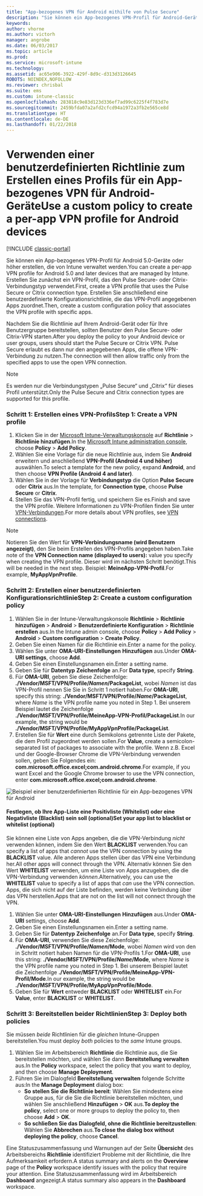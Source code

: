 ```yaml
---
title: "App-bezogenes VPN für Android mithilfe von Pulse Secure"
description: "Sie können ein App-bezogenes VPN-Profil für Android-Geräte erstellen, die von Intune verwaltet werden."
keywords: 
author: vhorne
ms.author: victorh
manager: angrobe
ms.date: 06/03/2017
ms.topic: article
ms.prod: 
ms.service: microsoft-intune
ms.technology: 
ms.assetid: ac65e906-3922-429f-8d9c-d313d3126645
ROBOTS: NOINDEX,NOFOLLOW
ms.reviewer: chrisbal
ms.suite: ems
ms.custom: intune-classic
ms.openlocfilehash: 283818c9e83d123d336ef7ad99c6225f4f783d7e
ms.sourcegitcommit: 2459bfda07a2afd2cfcd94a1972a3fb2e565ce8d
ms.translationtype: HT
ms.contentlocale: de-DE
ms.lasthandoff: 01/22/2018
---
```

# <a name="use-a-custom-policy-to-create-a-per-app-vpn-profile-for-android-devices"></a><span data-ttu-id="e1621-103">Verwenden einer benutzerdefinierten Richtlinie zum Erstellen eines Profils für ein App-bezogenes VPN für Android-Geräte</span><span class="sxs-lookup"><span data-stu-id="e1621-103">Use a custom policy to create a per-app VPN profile for Android devices</span></span>

[!INCLUDE [classic-portal](../includes/classic-portal.md)]

<span data-ttu-id="e1621-104">Sie können ein App-bezogenes VPN-Profil für Android 5.0-Geräte oder höher erstellen, die von Intune verwaltet werden.</span><span class="sxs-lookup"><span data-stu-id="e1621-104">You can create a per-app VPN profile for Android 5.0 and later devices that are managed by Intune.</span></span> <span data-ttu-id="e1621-105">Erstellen Sie zunächst ein VPN-Profil, das den Pulse Secure- oder Citrix-Verbindungstyp verwendet.</span><span class="sxs-lookup"><span data-stu-id="e1621-105">First, create a VPN profile that uses the Pulse Secure or Citrix connection type.</span></span> <span data-ttu-id="e1621-106">Erstellen Sie anschließend eine benutzerdefinierte Konfigurationsrichtlinie, die das VPN-Profil angegebenen Apps zuordnet.</span><span class="sxs-lookup"><span data-stu-id="e1621-106">Then, create a custom configuration policy that associates the VPN profile with specific apps.</span></span> 

<span data-ttu-id="e1621-107">Nachdem Sie die Richtlinie auf Ihrem Android-Gerät oder für Ihre Benutzergruppe bereitstellen, sollten Benutzer den Pulse Secure- oder Citrix-VPN starten.</span><span class="sxs-lookup"><span data-stu-id="e1621-107">After you deploy the policy to your Android device or user groups, users should start the Pulse Secure or Citrix VPN.</span></span> <span data-ttu-id="e1621-108">Pulse Secure erlaubt es dann nur den angegebenen Apps, die offene VPN-Verbindung zu nutzen.</span><span class="sxs-lookup"><span data-stu-id="e1621-108">The connection will then allow traffic only from the specified apps to use the open VPN connection.</span></span>

> [!NOTE]
>
> <span data-ttu-id="e1621-109">Es werden nur die Verbindungstypen „Pulse Secure“ und „Citrix“ für dieses Profil unterstützt.</span><span class="sxs-lookup"><span data-stu-id="e1621-109">Only the Pulse Secure and Citrix connection types are supported for this profile.</span></span>


### <a name="step-1-create-a-vpn-profile"></a><span data-ttu-id="e1621-110">Schritt 1: Erstellen eines VPN-Profils</span><span class="sxs-lookup"><span data-stu-id="e1621-110">Step 1: Create a VPN profile</span></span>

1. <span data-ttu-id="e1621-111">Klicken Sie in der [Microsoft Intune-Verwaltungskonsole](https://manage.microsoft.com) auf **Richtlinie** > **Richtlinie hinzufügen**.</span><span class="sxs-lookup"><span data-stu-id="e1621-111">In the [Microsoft Intune administration console](https://manage.microsoft.com), choose **Policy** > **Add Policy**.</span></span>
2. <span data-ttu-id="e1621-112">Wählen Sie eine Vorlage für die neue Richtlinie aus, indem Sie **Android** erweitern und anschließend **VPN-Profil (Android 4 und höher)** auswählen.</span><span class="sxs-lookup"><span data-stu-id="e1621-112">To select a template for the new policy, expand **Android**, and then choose **VPN Profile (Android 4 and later)**.</span></span>
3. <span data-ttu-id="e1621-113">Wählen Sie in der Vorlage für **Verbindungstyp** die Option **Pulse Secure** oder **Citrix** aus.</span><span class="sxs-lookup"><span data-stu-id="e1621-113">In the template, for **Connection type**, choose **Pulse Secure** or **Citrix**.</span></span>
4. <span data-ttu-id="e1621-114">Stellen Sie das VPN-Profil fertig, und speichern Sie es.</span><span class="sxs-lookup"><span data-stu-id="e1621-114">Finish and save the VPN profile.</span></span> <span data-ttu-id="e1621-115">Weitere Informationen zu VPN-Profilen finden Sie unter [VPN-Verbindungen](../deploy-use/vpn-connections-in-microsoft-intune.md).</span><span class="sxs-lookup"><span data-stu-id="e1621-115">For more details about VPN profiles, see [VPN connections](../deploy-use/vpn-connections-in-microsoft-intune.md).</span></span>

> [!NOTE]
>
> <span data-ttu-id="e1621-116">Notieren Sie den Wert für **VPN-Verbindungsname (wird Benutzern angezeigt)**, den Sie beim Erstellen des VPN-Profils angegeben haben.</span><span class="sxs-lookup"><span data-stu-id="e1621-116">Take note of the **VPN Connection name (displayed to users):** value you specify when creating the VPN profile.</span></span> <span data-ttu-id="e1621-117">Dieser wird im nächsten Schritt benötigt.</span><span class="sxs-lookup"><span data-stu-id="e1621-117">This will be needed in the next step.</span></span> <span data-ttu-id="e1621-118">Beispiel: **MeineApp-VPN-Profil**.</span><span class="sxs-lookup"><span data-stu-id="e1621-118">For example, **MyAppVpnProfile**.</span></span>

### <a name="step-2-create-a-custom-configuration-policy"></a><span data-ttu-id="e1621-119">Schritt 2: Erstellen einer benutzerdefinierten Konfigurationsrichtlinie</span><span class="sxs-lookup"><span data-stu-id="e1621-119">Step 2: Create a custom configuration policy</span></span>

   1. <span data-ttu-id="e1621-120">Wählen Sie in der Intune-Verwaltungskonsole **Richtlinie** > **Richtlinie hinzufügen** > **Android** > **Benutzerdefinierte Konfiguration** > **Richtlinie erstellen** aus.</span><span class="sxs-lookup"><span data-stu-id="e1621-120">In the Intune admin console, choose **Policy** > **Add Policy** > **Android** > **Custom configuration** > **Create Policy**.</span></span>
   2. <span data-ttu-id="e1621-121">Geben Sie einen Namen für die Richtlinie ein.</span><span class="sxs-lookup"><span data-stu-id="e1621-121">Enter a name for the policy.</span></span>
   3. <span data-ttu-id="e1621-122">Wählen Sie unter **OMA-URI-Einstellungen** **Hinzufügen** aus.</span><span class="sxs-lookup"><span data-stu-id="e1621-122">Under **OMA-URI settings**, choose **Add**.</span></span>
   4. <span data-ttu-id="e1621-123">Geben Sie einen Einstellungsnamen ein.</span><span class="sxs-lookup"><span data-stu-id="e1621-123">Enter a setting name.</span></span>
   5. <span data-ttu-id="e1621-124">Geben Sie für **Datentyp** **Zeichenfolge** an.</span><span class="sxs-lookup"><span data-stu-id="e1621-124">For **Data type**, specify **String**.</span></span>
   6. <span data-ttu-id="e1621-125">Für **OMA-URI**, geben Sie diese Zeichenfolge: **./Vendor/MSFT/VPN/Profile/*Namen*/PackageList**, wobei *Namen* ist das VPN-Profil nennen Sie Sie in Schritt 1 notiert haben.</span><span class="sxs-lookup"><span data-stu-id="e1621-125">For **OMA-URI**, specify this string: **./Vendor/MSFT/VPN/Profile/*Name*/PackageList**, where *Name* is the VPN profile name you noted in Step 1.</span></span> <span data-ttu-id="e1621-126">Bei unserem Beispiel lautet die Zeichenfolge **./Vendor/MSFT/VPN/Profile/MeineApp-VPN-Profil/PackageList**.</span><span class="sxs-lookup"><span data-stu-id="e1621-126">In our example, the string would be **./Vendor/MSFT/VPN/Profile/MyAppVpnProfile/PackageList**.</span></span>
   7.   <span data-ttu-id="e1621-127">Erstellen Sie für **Wert** eine durch Semikolons getrennte Liste der Pakete, die dem Profil zugeordnet werden sollen.</span><span class="sxs-lookup"><span data-stu-id="e1621-127">For **Value**, create a semicolon-separated list of packages to associate with the profile.</span></span> <span data-ttu-id="e1621-128">Wenn z.B. Excel und der Google-Browser Chrome die VPN-Verbindung verwenden sollen, geben Sie Folgendes ein: **com.microsoft.office.excel;com.android.chrome**.</span><span class="sxs-lookup"><span data-stu-id="e1621-128">For example, if you want Excel and the Google Chrome browser to use the VPN connection, enter **com.microsoft.office.excel;com.android.chrome**.</span></span>

![Beispiel einer benutzerdefinierten Richtlinie für ein App-bezogenes VPN für Android](./media/android_per_app_vpn_oma_uri.png)

#### <a name="set-your-app-list-to-blacklist-or-whitelist-optional"></a><span data-ttu-id="e1621-130">Festlegen, ob Ihre App-Liste eine Positivliste (Whitelist) oder eine Negativliste (Blacklist) sein soll (optional)</span><span class="sxs-lookup"><span data-stu-id="e1621-130">Set your app list to blacklist or whitelist (optional)</span></span>
  <span data-ttu-id="e1621-131">Sie können eine Liste von Apps angeben, die die VPN-Verbindung *nicht* verwenden können, indem Sie den Wert **BLACKLIST** verwenden.</span><span class="sxs-lookup"><span data-stu-id="e1621-131">You can specify a list of apps that *cannot* use the VPN connection by using the **BLACKLIST** value.</span></span> <span data-ttu-id="e1621-132">Alle anderen Apps stellen über das VPN eine Verbindung her.</span><span class="sxs-lookup"><span data-stu-id="e1621-132">All other apps will connect through the VPN.</span></span>
<span data-ttu-id="e1621-133">Alternativ können Sie den Wert **WHITELIST** verwenden, um eine Liste von Apps anzugeben, die die VPN-Verbindung verwenden *können*.</span><span class="sxs-lookup"><span data-stu-id="e1621-133">Alternatively, you can use the **WHITELIST** value to specify a list of apps that *can* use the VPN connection.</span></span> <span data-ttu-id="e1621-134">Apps, die sich nicht auf der Liste befinden, werden keine Verbindung über das VPN herstellen.</span><span class="sxs-lookup"><span data-stu-id="e1621-134">Apps that are not on the list will not connect through the VPN.</span></span>
  1.    <span data-ttu-id="e1621-135">Wählen Sie unter **OMA-URI-Einstellungen** **Hinzufügen** aus.</span><span class="sxs-lookup"><span data-stu-id="e1621-135">Under **OMA-URI** settings, choose **Add**.</span></span>
  2.    <span data-ttu-id="e1621-136">Geben Sie einen Einstellungsnamen ein.</span><span class="sxs-lookup"><span data-stu-id="e1621-136">Enter a setting name.</span></span>
  3.    <span data-ttu-id="e1621-137">Geben Sie für **Datentyp** **Zeichenfolge** an.</span><span class="sxs-lookup"><span data-stu-id="e1621-137">For **Data type**, specify **String**.</span></span>
  4.    <span data-ttu-id="e1621-138">Für **OMA-URI**, verwenden Sie diese Zeichenfolge: **./Vendor/MSFT/VPN/Profile/*Namen*/Mode**, wobei *Namen* wird von den in Schritt notiert haben Namen für die VPN-Profils 1.</span><span class="sxs-lookup"><span data-stu-id="e1621-138">For **OMA-URI**, use this string: **./Vendor/MSFT/VPN/Profile/*Name*/Mode**, where *Name* is the VPN profile name you noted in Step 1.</span></span> <span data-ttu-id="e1621-139">Bei unserem Beispiel lautet die Zeichenfolge **./Vendor/MSFT/VPN/Profile/MeineApp-VPN-Profil/Mode**.</span><span class="sxs-lookup"><span data-stu-id="e1621-139">In our example, the string would be **./Vendor/MSFT/VPN/Profile/MyAppVpnProfile/Mode**.</span></span>
  5.    <span data-ttu-id="e1621-140">Geben Sie für **Wert** entweder **BLACKLIST** oder **WHITELIST** ein.</span><span class="sxs-lookup"><span data-stu-id="e1621-140">For **Value**, enter **BLACKLIST** or **WHITELIST**.</span></span>



### <a name="step-3-deploy-both-policies"></a><span data-ttu-id="e1621-141">Schritt 3: Bereitstellen beider Richtlinien</span><span class="sxs-lookup"><span data-stu-id="e1621-141">Step 3: Deploy both policies</span></span>

<span data-ttu-id="e1621-142">Sie müssen *beide* Richtlinien für die *gleichen* Intune-Gruppen bereitstellen.</span><span class="sxs-lookup"><span data-stu-id="e1621-142">You must deploy *both* policies to the *same* Intune groups.</span></span>

1.  <span data-ttu-id="e1621-143">Wählen Sie im Arbeitsbereich **Richtlinie** die Richtlinie aus, die Sie bereitstellen möchten, und wählen Sie dann **Bereitstellung verwalten** aus.</span><span class="sxs-lookup"><span data-stu-id="e1621-143">In the **Policy** workspace, select the policy that you want to deploy, and then choose **Manage Deployment**.</span></span>
2.  <span data-ttu-id="e1621-144">Führen Sie im Dialogfeld **Bereitstellung verwalten** folgende Schritte aus:</span><span class="sxs-lookup"><span data-stu-id="e1621-144">In the **Manage Deployment** dialog box:</span></span>
    -   <span data-ttu-id="e1621-145">**So stellen Sie die Richtlinie bereit**: Wählen Sie mindestens eine Gruppe aus, für die Sie die Richtlinie bereitstellen möchten, und wählen Sie anschließend **Hinzufügen** > **OK** aus.</span><span class="sxs-lookup"><span data-stu-id="e1621-145">**To deploy the policy**, select one or more groups to deploy the policy to, then choose **Add** > **OK**.</span></span>
    -   <span data-ttu-id="e1621-146">**So schließen Sie das Dialogfeld, ohne die Richtlinie bereitzustellen**: Wählen Sie **Abbrechen** aus.</span><span class="sxs-lookup"><span data-stu-id="e1621-146">**To close the dialog box without deploying the policy**, choose **Cancel**.</span></span>

<span data-ttu-id="e1621-147">Eine Statuszusammenfassung und Warnungen auf der Seite **Übersicht** des Arbeitsbereichs **Richtlinie** identifiziert Probleme mit der Richtlinie, die Ihre Aufmerksamkeit erfordern.</span><span class="sxs-lookup"><span data-stu-id="e1621-147">A status summary and alerts on the **Overview** page of the **Policy** workspace identify issues with the policy that require your attention.</span></span> <span data-ttu-id="e1621-148">Eine Statuszusammenfassung wird im Arbeitsbereich **Dashboard** angezeigt.</span><span class="sxs-lookup"><span data-stu-id="e1621-148">A status summary also appears in the **Dashboard** workspace.</span></span>
